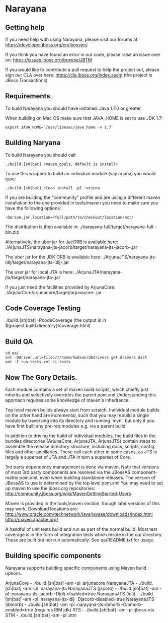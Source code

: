 Narayana
========

Getting help
------------
If you need help with using Narayana, please visit our forums at:
https://developer.jboss.org/en/jbosstm/

If you think you have found an error in our code, please raise an issue over on:
https://issues.jboss.org/browse/JBTM

If you would like to contribute a pull request to help the project out, please sign our CLA over here:
https://cla.jboss.org/index.seam (the project is JBoss Transactions)

Requirements
------------
To build Narayana you should have installed:
Java 1.7.0 or greater

When building on Mac OS make sure that JAVA_HOME is set to use JDK 1.7:

    export JAVA_HOME=`/usr/libexec/java_home -v 1.7` 

Building Naryana
----------------
To build Narayana you should call:

    ./build.[sh|bat] <maven_goals, default is install>

To use this wrapper to build an individual module (say arjuna) you would type:

    ./build.[sh|bat] clean install -pl :arjuna

If you are building the "community" profile and are using a different maven installation to the one provided in tools/maven you need to make sure you have the following options:

    -Dorson.jar.location=/full/path/to/checkout/location/ext/
    
The distribution is then available in:
    ./narayana-full/target/narayana-full-<VERSION>-bin.zip

Alternatively, the uber jar for JacORB is available here:
    ./ArjunaJTS/narayana-jts-jacorb/target/narayana-jts-jacorb-<VERSION>.jar
    
The uber jar for the JDK ORB is available here:
    ./ArjunaJTS/narayana-jts-idlj/target/narayana-jts-idlj-<VERSION>.jar

The user jar for local JTA is here:
    ./ArjunaJTA/narayana-jta/target/narayana-jta-<VERSION>.jar

If you just need the facilities provided by ArjunaCore:
    ./ArjunaCore/arjunacore/target/arjunacore-<VERSION>.jar

Code Coverage Testing
---------------------
  ./build.[sh|bat] -PcodeCoverage (the output is in ${project.build.directory}/coverage.html)

Build QA
--------

    cd qa/
    ant -Ddriver.url=file:///home/hudson/dbdrivers get.drivers dist
    ant -f run-tests.xml ci-tests

Now The Gory Details.
---------------------
Each module contains a set of maven build scripts, which chiefly just inherits and selectively overrides the parent
 pom.xml  Understanding this approach requires some knowledge of maven's inheritance.

Top level maven builds always start from scratch. Individual module builds on the other hand are incremental,
such that you may rebuild a single module by traversing into its directory and running 'mvn', but only if you
have first built any pre-req modules e.g. via a parent build.

In addition to driving the build of individual modules, the build files in the bundles directories (ArjunaCore,
ArjunaJTA, ArjunaJTS) contain steps to assemble the release directory structure, including docs, scripts,
config files and other ancillaries. These call each other in some cases, as JTS is largely a superset of
JTA and JTA in turn a superset of Core.

3rd party dependency management is done via maven. Note that versions of most 3rd party components are resolved via the JBossAS component-matrix
pom.xml, even when building standalone releases. The version of JBossAS to use is determined by the top level pom.xml
You may need to set up maven to use the jboss.org repositories: http://community.jboss.org/wiki/MavenGettingStarted-Users

Maven is provided in the tools/maven section, though later versions of this may work. Download locations are:
http://www.oracle.com/technetwork/java/javase/downloads/index.html
http://maven.apache.org/


A handful of unit tests build and run as part of the normal build. Most test coverage is in the form of integration
tests which reside in the qa/ directory. These are built but not run automatically. See qa/README.txt for usage.

Building specific components
----------------------------

Narayana supports building specific components using Maven build options.

ArjunaCore - ./build.[sh|bat] -am -pl :arjunacore
NarayanaJTA -  ./build.[sh|bat] -am -pl :narayana-jta
NarayanaJTS (jacorb) - ./build.[sh|bat] -am -pl :narayana-jts-jacorb -Didlj-disabled=true
NarayanaJTS (idlj) - ./build.[sh|bat] -am -pl :narayana-jts-idlj -Djacorb-disabled=true
NarayanaJTS (ibmorb) - ./build.[sh|bat] -am -pl :narayana-jts-ibmorb -Dibmorb-enabled=true (requires IBM jdk)
XTS - ./build.[sh|bat] -am -pl :jboss-xts
STM - ./build.[sh|bat] -am -pl :stm